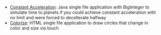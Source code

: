 * [Constant Acceleration](https://github.com/alexlieberman/Miscellaneous/blob/main/ConstantAcceleration.java): Java single file application with BigInteger to simulate time to planets if you could achieve constant acceleration with no limit and were forced to decellerate halfway
* [Colorize](https://github.com/alexlieberman/Miscellaneous/blob/main/Colorize.html): HTML single file application to draw circles that change in color and size via touch

